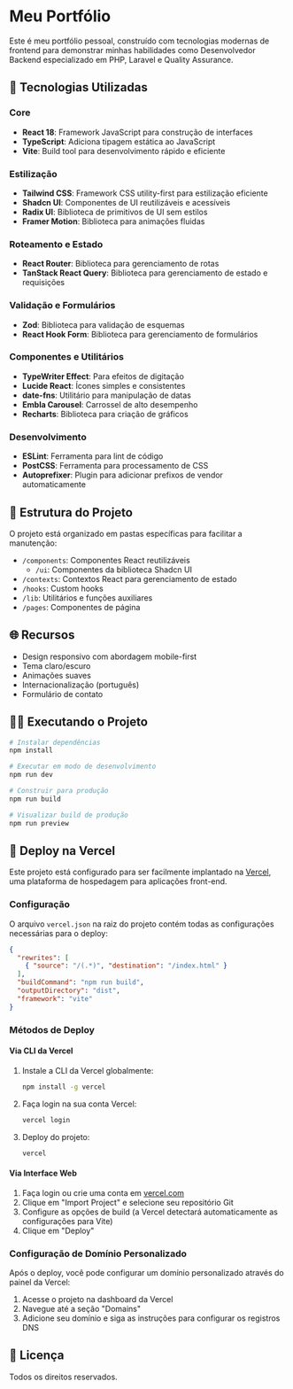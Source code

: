 # Meu Portfólio

Este é meu portfólio pessoal, construído com tecnologias modernas de frontend para demonstrar minhas habilidades como Desenvolvedor Backend especializado em PHP, Laravel e Quality Assurance.

## 🚀 Tecnologias Utilizadas

### Core
- **React 18**: Framework JavaScript para construção de interfaces
- **TypeScript**: Adiciona tipagem estática ao JavaScript
- **Vite**: Build tool para desenvolvimento rápido e eficiente

### Estilização
- **Tailwind CSS**: Framework CSS utility-first para estilização eficiente
- **Shadcn UI**: Componentes de UI reutilizáveis e acessíveis
- **Radix UI**: Biblioteca de primitivos de UI sem estilos
- **Framer Motion**: Biblioteca para animações fluidas

### Roteamento e Estado
- **React Router**: Biblioteca para gerenciamento de rotas
- **TanStack React Query**: Biblioteca para gerenciamento de estado e requisições

### Validação e Formulários
- **Zod**: Biblioteca para validação de esquemas
- **React Hook Form**: Biblioteca para gerenciamento de formulários

### Componentes e Utilitários
- **TypeWriter Effect**: Para efeitos de digitação
- **Lucide React**: Ícones simples e consistentes
- **date-fns**: Utilitário para manipulação de datas
- **Embla Carousel**: Carrossel de alto desempenho
- **Recharts**: Biblioteca para criação de gráficos

### Desenvolvimento
- **ESLint**: Ferramenta para lint de código
- **PostCSS**: Ferramenta para processamento de CSS
- **Autoprefixer**: Plugin para adicionar prefixos de vendor automaticamente

## 📂 Estrutura do Projeto

O projeto está organizado em pastas específicas para facilitar a manutenção:

- `/components`: Componentes React reutilizáveis
  - `/ui`: Componentes da biblioteca Shadcn UI
- `/contexts`: Contextos React para gerenciamento de estado
- `/hooks`: Custom hooks
- `/lib`: Utilitários e funções auxiliares
- `/pages`: Componentes de página

## 🌐 Recursos

- Design responsivo com abordagem mobile-first
- Tema claro/escuro
- Animações suaves
- Internacionalização (português)
- Formulário de contato

## 🧑‍💻 Executando o Projeto

```bash
# Instalar dependências
npm install

# Executar em modo de desenvolvimento
npm run dev

# Construir para produção
npm run build

# Visualizar build de produção
npm run preview
```

## 🚀 Deploy na Vercel

Este projeto está configurado para ser facilmente implantado na [Vercel](https://vercel.com), uma plataforma de hospedagem para aplicações front-end.

### Configuração

O arquivo `vercel.json` na raiz do projeto contém todas as configurações necessárias para o deploy:

```json
{
  "rewrites": [
    { "source": "/(.*)", "destination": "/index.html" }
  ],
  "buildCommand": "npm run build",
  "outputDirectory": "dist",
  "framework": "vite"
}
```

### Métodos de Deploy

#### Via CLI da Vercel

1. Instale a CLI da Vercel globalmente:
   ```bash
   npm install -g vercel
   ```

2. Faça login na sua conta Vercel:
   ```bash
   vercel login
   ```

3. Deploy do projeto:
   ```bash
   vercel
   ```

#### Via Interface Web

1. Faça login ou crie uma conta em [vercel.com](https://vercel.com)
2. Clique em "Import Project" e selecione seu repositório Git
3. Configure as opções de build (a Vercel detectará automaticamente as configurações para Vite)
4. Clique em "Deploy"

### Configuração de Domínio Personalizado

Após o deploy, você pode configurar um domínio personalizado através do painel da Vercel:

1. Acesse o projeto na dashboard da Vercel
2. Navegue até a seção "Domains"
3. Adicione seu domínio e siga as instruções para configurar os registros DNS

## 📝 Licença

Todos os direitos reservados. 
